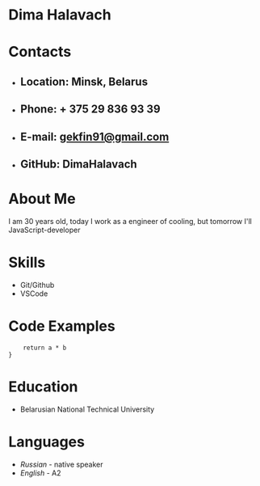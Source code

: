# **Dima Halavach**
# **Contacts**
* ## **Location:** Minsk, Belarus
* ## **Phone:** + 375 29 836 93 39
* ## **E-mail:** gekfin91@gmail.com
* ## **GitHub:** DimaHalavach
# **About Me**
I am 30 years old, today I work as a  engineer of cooling, but tomorrow I'll JavaScript-developer
# **Skills**
* Git/Github
* VSCode
# **Code Examples**
```function multiply(a, b){
    return a * b
}
```
# **Education**
* Belarusian National Technical University
# **Languages**
* *Russian* - native speaker
* *English* - A2